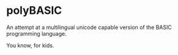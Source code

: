 # polyBASIC

An attempt at a multilingual unicode capable version of the
BASIC programming language.

You know, for kids.
